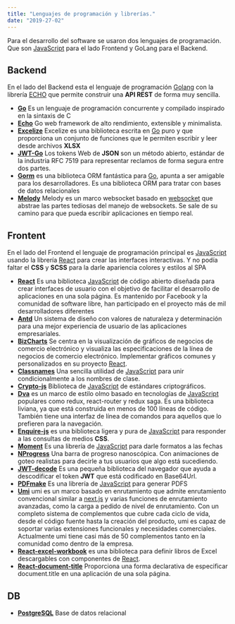 ```yaml
---
title: "Lenguajes de programación y librerías."
date: "2019-27-02"
---
```


Para el desarrollo del software se usaron dos lenguajes de programación. Que son [JavaScript] para el lado Frontend y GoLang para el Backend.

## Backend
En el lado del Backend esta el lenguaje de programación [Golang](https://golang.org/) con la librería [ECHO](https://echo.labstack.com/) que permite construir una **API REST** de forma muy sencilla.

* **[Go]** Es un lenguaje de programación concurrente y compilado inspirado en la sintaxis de C
* **[Echo]** Go web framework de alto rendimiento, extensible y minimalista.
* **[Excelize]** Excelize es una biblioteca escrita en [Go] puro y que proporciona un conjunto de funciones que le permiten escribir y leer desde archivos **XLSX**
* **[JWT-Go]** Los tokens Web de **JSON** son un método abierto, estándar de la industria RFC 7519 para representar reclamos de forma segura entre dos partes.
* **[Gorm]** es una biblioteca ORM fantástica para [Go], apunta a ser amigable para los desarrolladores. Es una biblioteca ORM para tratar con bases de datos relacionales
* **[Melody]** Melody es un marco websocket basado en [websocket](https://github.com/gorilla/websocket) que abstrae las partes tediosas del manejo de websockets. Se sale de su camino para que pueda escribir aplicaciones en tiempo real.

## Frontent
En el lado del Frontend el lenguaje de programación principal es [JavaScript] usando la librería [React] para crear las interfaces interactivas. Y no podía faltar el **CSS** y **SCSS** para la darle apariencia colores y estilos al SPA

* **[React]** Es una biblioteca [JavaScript] de código abierto diseñada para crear interfaces de usuario con el objetivo de facilitar el desarrollo de aplicaciones en una sola página. Es mantenido por Facebook y la comunidad de software libre, han participado en el proyecto más de mil desarrolladores diferentes
* **[Antd]** Un sistema de diseño con valores de naturaleza y determinación para una mejor experiencia de usuario de las aplicaciones empresariales.
* **[BizCharts]** Se centra en la visualización de gráficos de negocios de comercio electrónico y visualiza las especificaciones de la línea de negocios de comercio electrónico. Implementar gráficos comunes y personalizados en su proyecto [React].
* **[Classnames]** Una sencilla utilidad de [JavaScript] para unir condicionalmente a los nombres de clase.
* **[Crypto-js]** Biblioteca de [JavaScript] de estándares criptográficos.
* **[Dva]** es un marco de estilo olmo basado en tecnologías de [JavaScript] populares como redux, react-router y redux saga. Es una biblioteca liviana, ya que está construida en menos de 100 líneas de código. También tiene una interfaz de línea de comandos para aquellos que lo prefieren para la navegación.
* **[Enquire-js]** es una biblioteca ligera y pura de [JavaScript] para responder a las consultas de medios **CSS**.
* **[Moment]** Es una librería de [JavaScript] para darle formatos a las fechas
* **[NProgress]** Una barra de progreso nanoscópica. Con animaciones de goteo realistas para decirle a tus usuarios que algo está sucediendo.
* **[JWT-decode]** Es una pequeña biblioteca del navegador que ayuda a descodificar el token **JWT** que está codificado en Base64Url.
* **[PDFmake]** Es una librería de [JavaScript] para generar PDFS
* **[Umi]** umi es un marco basado en enrutamiento que admite enrutamiento convencional similar a [next.js](https://nextjs.org/) y varias funciones de enrutamiento avanzadas, como la carga a pedido de nivel de enrutamiento. Con un completo sistema de complementos que cubre cada ciclo de vida, desde el código fuente hasta la creación del producto, umi es capaz de soportar varias extensiones funcionales y necesidades comerciales. Actualmente umi tiene casi más de 50 complementos tanto en la comunidad como dentro de la empresa.
* **[React-excel-workbook]** es una biblioteca para definir libros de Excel descargables con componentes de [React].
* **[React-document-title]** Proporciona una forma declarativa de especificar document.title en una aplicación de una sola página.

## DB
* **[PostgreSQL]** Base de datos relacional

[Go]:https://golang.org
[Echo]:https://echo.labstack.com
[Excelize]:https://github.com/360EntSecGroup-Skylar/excelize
[JWT-Go]:https://jwt.io
[Gorm]:http://gorm.io
[Melody]:https://github.com/olahol/melody

[React]:https://Reactjs.org/
[Antd]:https://ant.design/
[BizCharts]:https://BizCharts.net/index
[Classnames]:https://github.com/JedWatson/classnames
[Crypto-js]:https://github.com/brix/crypto-js
[Dva]:https://dvajs.com
[Enquire-js]:http://wicky.nillia.ms/enquire.js
[Moment]:https://momentjs.com
[NProgress]:http://ricostacruz.com/nprogress
[JWT-decode]:https://github.com/auth0/jwt-decode
[PDFmake]:http://pdfmake.org
[Umi]:https://umijs.org
[React-excel-workbook]:https://github.com/ClearC2/React-excel-workbook
[React-document-title]:https://github.com/gaearon/React-document-title

[PostgreSQL]:https://www.postgresql.org
[JavaScript]:https://www.ecma-international.org